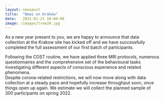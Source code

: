 ```yaml
---
layout: newspost
title:  "News on Kraków"
date:   2021-01-21 10:00:00
image: /images/tree20.jpg
---
```


As a new year present to you, we are happy to announce that data collection at the Krakow site has kicked off and we have successfully completed the full assessment of our first batch of participants.

Following the COST routine, we have applied three MRI protocols, numerous questionnaires and the comprehensive set of the behavioural tasks investigating different aspects of conscious experience and related phenomena.  
Despite corona-related restrictions, we will now move along with data collection at a steady pace and hopefully increase throughput soon, once things open up again. We estimate we will collect the planned sample of 300 participants on spring 2022.

